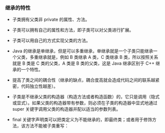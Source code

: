 ### 继承的特性

* 子类拥有父类非 private 的属性、方法。

* 子类可以拥有自己的属性和方法，即子类可以对父类进行扩展。

* 子类可以用自己的方式实现父类的方法。

* Java 的继承是单继承，但是可以多重继承，单继承就是一个子类只能继承一个父类，多重继承就是，例如 B 类继承 A 类，C 类继承 B 类，所以按照关系就是 B 类是 C 类的父类，A 类是 B 类的父类，这是 Java 继承区别于 C++ 继承的一个特性。

* 提高了类之间的耦合性（继承的缺点，耦合度高就会造成代码之间的联系越紧密，代码独立性越差）。

* 子类是不继承父类的构造器（构造方法或者构造函数）的，它只是调用（隐式或显式）。如果父类的构造器带有参数，则必须在子类的构造器中显式地通过 super 关键字调用父类的构造器并配以适当的参数列表。

* final 关键字声明类可以把类定义为不能继承的，即最终类；或者用于修饰方法，该方法不能被子类重写：

